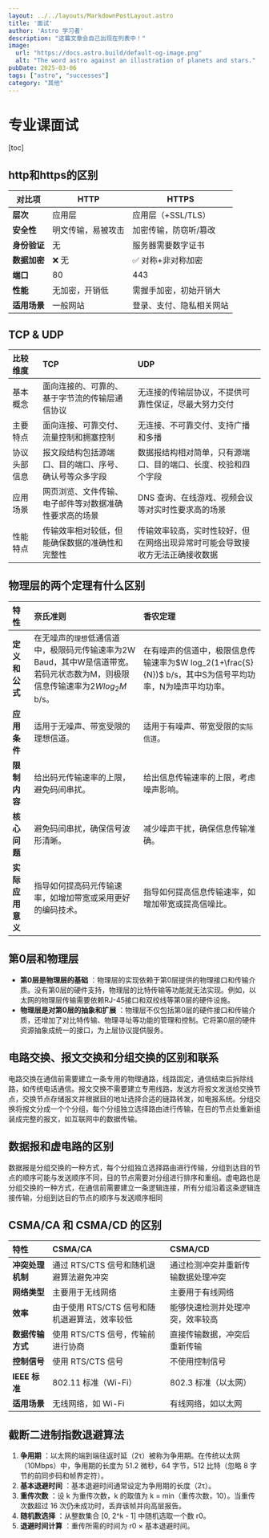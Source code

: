 ```yaml
---
layout: ../../layouts/MarkdownPostLayout.astro
title: '面试'
author: 'Astro 学习者'
description: "这篇文章会自己出现在列表中！"
image:
  url: "https://docs.astro.build/default-og-image.png"
  alt: "The word astro against an illustration of planets and stars."
pubDate: 2025-03-06
tags: ["astro", "successes"]
category: "其他"
---
```

# 专业课面试

[toc]

## http和https的区别

| **对比项**   | **HTTP**           | **HTTPS**                |
| ------------ | ------------------ | ------------------------ |
| **层次**     | 应用层             | 应用层（+SSL/TLS）       |
| **安全性**   | 明文传输，易被攻击 | 加密传输，防窃听/篡改    |
| **身份验证** | 无                 | 服务器需要数字证书       |
| **数据加密** | ❌ 无               | ✅ 对称+非对称加密        |
| **端口**     | 80                 | 443                      |
| **性能**     | 无加密，开销低     | 需握手加密，初始开销大   |
| **适用场景** | 一般网站           | 登录、支付、隐私相关网站 |

## TCP & UDP

| 比较维度     | TCP                                                    | UDP                                                          |
| :----------- | :----------------------------------------------------- | :----------------------------------------------------------- |
| 基本概念     | 面向连接的、可靠的、基于字节流的传输层通信协议         | 无连接的传输层协议，不提供可靠性保证，尽最大努力交付         |
| 主要特点     | 面向连接、可靠交付、流量控制和拥塞控制                 | 无连接、不可靠交付、支持广播和多播                           |
| 协议头部信息 | 报文段结构包括源端口、目的端口、序号、确认号等众多字段 | 数据报结构相对简单，只有源端口、目的端口、长度、校验和四个字段 |
| 应用场景     | 网页浏览、文件传输、电子邮件等对数据准确性要求高的场景 | DNS 查询、在线游戏、视频会议等对实时性要求高的场景           |
| 性能特点     | 传输效率相对较低，但能确保数据的准确性和完整性         | 传输效率较高，实时性较好，但在网络出现异常时可能会导致接收方无法正确接收数据 |



## 物理层的两个定理有什么区别

| 特性             | 奈氏准则                                                     | 香农定理                                                     |
| :--------------- | :----------------------------------------------------------- | :----------------------------------------------------------- |
| **定义和公式**   | 在无噪声的`理想`低通信道中，极限码元传输速率为2W Baud，其中W是信道带宽。若码元状态数为M，则极限信息传输速率为$2W log_2M$ b/s。 | 在有噪声的信道中，极限信息传输速率为$W log_2(1+\frac{S}{N})$ b/s，其中S为信号平均功率，N为噪声平均功率。 |
| **应用条件**     | 适用于无噪声、带宽受限的理想信道。                           | 适用于有噪声、带宽受限的`实际信道`。                         |
| **限制内容**     | 给出码元传输速率的上限，避免码间串扰。                       | 给出信息传输速率的上限，考虑噪声影响。                       |
| **核心问题**     | 避免码间串扰，确保信号波形清晰。                             | 减少噪声干扰，确保信息传输准确。                             |
| **实际应用意义** | 指导如何提高码元传输速率，如增加带宽或采用更好的编码技术。   | 指导如何提高信息传输速率，如增加带宽或提高信噪比。           |

## 第0层和物理层

- **第0层是物理层的基础** ：物理层的实现依赖于第0层提供的物理接口和传输介质。没有第0层的硬件支持，物理层的比特传输等功能就无法实现。例如，以太网的物理层传输需要依赖RJ-45接口和双绞线等第0层的硬件设施。
- **物理层是对第0层的抽象和扩展** ：物理层不仅包括第0层的硬件接口和传输介质，还增加了对比特传输、物理寻址等功能的管理和控制。它将第0层的硬件资源抽象成统一的接口，为上层协议提供服务。

## 电路交换、报文交换和分组交换的区别和联系 

电路交换在通信前需要建立一条专用的物理通路，线路固定，通信结束后拆除线路，如传统电话通信。报文交换不需要建立专用线路，发送方将报文发送给交换节点，交换节点存储报文并根据目的地址选择合适的链路转发，如电报系统。分组交换将报文分成一个个分组，每个分组独立选择路由进行传输，在目的节点处重新组装成完整的报文，如互联网中的数据传输。

## 数据报和虚电路的区别 

数据报是分组交换的一种方式，每个分组独立选择路由进行传输，分组到达目的节点的顺序可能与发送顺序不同，目的节点需要对分组进行排序和重组。虚电路也是分组交换的一种方式，在通信前需要建立一条逻辑连接，所有分组沿着这条逻辑连接传输，分组到达目的节点的顺序与发送顺序相同

## CSMA/CA 和 CSMA/CD 的区别

| 特性             | CSMA/CA                                       | CSMA/CD                            |
| :--------------- | :-------------------------------------------- | :--------------------------------- |
| **冲突处理机制** | 通过 RTS/CTS 信号和随机退避算法避免冲突       | 通过检测冲突并重新传输数据处理冲突 |
| **网络类型**     | 主要用于无线网络                              | 主要用于有线网络                   |
| **效率**         | 由于使用 RTS/CTS 信号和随机退避算法，效率较低 | 能够快速检测并处理冲突，效率较高   |
| **数据传输方式** | 使用 RTS/CTS 信号，传输前进行协商             | 直接传输数据，冲突后重新传输       |
| **控制信号**     | 使用 RTS/CTS 信号                             | 不使用控制信号                     |
| **IEEE 标准**    | 802.11 标准（Wi-Fi）                          | 802.3 标准（以太网）               |
| **适用场景**     | 无线网络，如 Wi-Fi                            | 有线网络，如以太网                 |

## 截断二进制指数退避算法

1. **争用期** ：以太网的端到端往返时延（2τ）被称为争用期。在传统以太网（10Mbps）中，争用期的长度为 51.2 微秒，64 字节，512 比特（忽略 8 字节的前同步码和帧界定符）。
2. **基本退避时间** ：基本退避时间通常设定为争用期的长度（2τ）。
3. **重传次数** ：设 k 为重传次数，k 的取值为 k = min（重传次数，10）。当重传次数超过 16 次仍未成功时，丢弃该帧并向高层报告。
4. **随机数选择** ：从整数集合 [0, 2^k - 1] 中随机选取一个数 r0。
5. **退避时间计算** ：重传所需的时间为 r0 × 基本退避时间。
